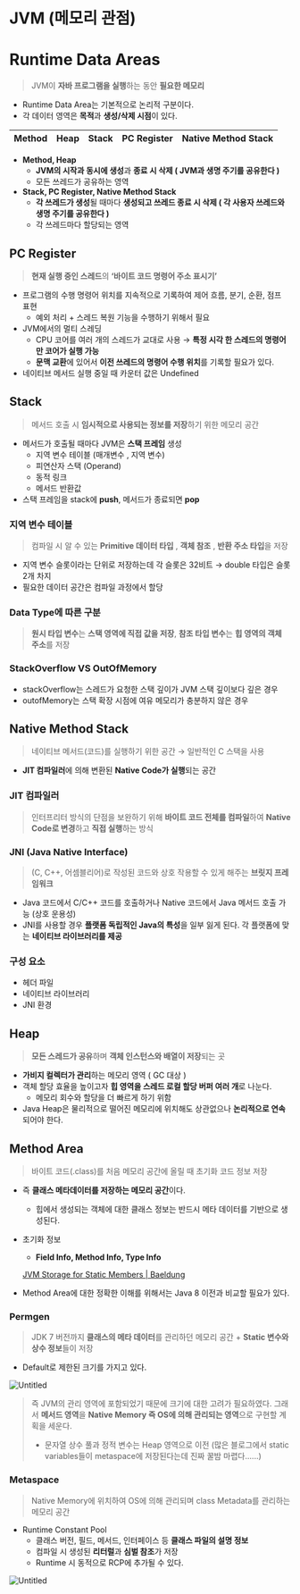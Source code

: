 # JVM (메모리 관점)

# Runtime Data Areas

> JVM이 **자바 프로그램을 실행**하는 동안 **필요한 메모리**
>
- Runtime Data Area는 기본적으로 논리적 구분이다.
- 각 데이터 영역은 **목적**과 **생성/삭제 시점**이 있다.

| Method | Heap | Stack | PC Register | Native Method Stack |
| --- | --- | --- | --- | --- |
- **Method, Heap**
    - **JVM의 시작과 동시에 생성**과 **종료 시 삭제 ( JVM과 생명 주기를 공유한다 )**
    - 모든 쓰레드가 공유하는 영역
- **Stack, PC Register, Native Method Stack**
    - **각 쓰레드가 생성**될 때마다 **생성되고 쓰레드 종료 시 삭제 ( 각 사용자 쓰레드와 생명 주기를 공유한다 )**
    - 각 쓰레드마다 할당되는 영역

## PC Register

> **현재 실행 중인 스레드**의 **‘바이트 코드 명령어 주소 표시기’**
>
- 프로그램의 수행 명령어 위치를 지속적으로 기록하여 제어 흐름, 분기, 순환, 점프 표현
    - 예외 처리 + 스레드 복원 기능을 수행하기 위해서 필요
- JVM에서의 멀티 스레딩
    - CPU 코어를 여러 개의 스레드가 교대로 사용 → **특정 시각 한 스레드의 명령어만 코어가 실행 가능**
    - **문맥 교환**에 있어서 **이전 쓰레드의 명령어 수행 위치**를 기록할 필요가 있다.
- 네이티브 메서드 실행 중일 때 카운터 값은 Undefined

## Stack

> 메서드 호출 시 **임시적으로 사용되는 정보를 저장**하기 위한 메모리 공간
>
- 메서드가 호출될 때마다 JVM은 **스택 프레임** 생성
    - 지역 변수 테이블 (매개변수 , 지역 변수)
    - 피연산자 스택 (Operand)
    - 동적 링크
    - 메서드 반환값
- 스택 프레임을 stack에 **push**, 메서드가 종료되면 **pop**

### 지역 변수 테이블

> 컴파일 시 알 수 있는 **Primitive 데이터 타입** , **객체 참조** , **반환 주소 타입**을 저장
>
- 지역 변수 슬롯이라는 단위로 저장하는데 각 슬롯은 32비트 → double 타입은 슬롯 2개 차지
- 필요한 데이터 공간은 컴파일 과정에서 할당

### Data Type에 따른 구분

> **원시 타입 변수**는 **스택 영역에 직접 값을 저장**, **참조 타입 변수**는 **힙 영역의 객체 주소**를 저장
>

### StackOverflow VS OutOfMemory

- stackOverflow는 스레드가 요청한 스택 깊이가 JVM 스택 깊이보다 깊은 경우
- outofMemory는 스택 확장 시점에 여유 메모리가 충분하지 않은 경우

## Native Method Stack

> 네이티브 메서드(코드)를 실행하기 위한 공간 → 일반적인 C 스택을 사용
>
- **JIT 컴파일러**에 의해 변환된 **Native Code가 실행**되는 공간

### JIT 컴파일러

> 인터프리터 방식의 단점을 보완하기 위해 **바이트 코드 전체를 컴파일**하여 **Native Code로 변경**하고 **직접 실행**하는 방식
>

### JNI (Java Native Interface)

> (C, C++, 어셈블리어)로 작성된 코드와 상호 작용할 수 있게 해주는 **브릿지 프레임워크**
>
- Java 코드에서 C/C++ 코드를 호출하거나 Native 코드에서 Java 메서드 호출 가능 (상호 운용성)
- JNI를 사용할 경우 **플랫폼 독립적인 Java의 특성**을 일부 잃게 된다. 각 플랫폼에 맞는 **네이티브 라이브러리를 제공**

### 구성 요소

- 헤더 파일
- 네이티브 라이브러리
- JNI 환경

## Heap

> **모든 스레드가 공유**하며 **객체 인스턴스와 배열이 저장**되는 곳
>
- **가비지 컬렉터가 관리**하는 메모리 영역 ( GC 대상 )
- 객체 할당 효율을 높이고자 **힙 영역을 스레드 로컬 할당 버퍼 여러 개**로 나눈다.
    - 메모리 회수와 할당을 더 빠르게 하기 위함
- Java Heap은 물리적으로 떨어진 메모리에 위치해도 상관없으나 **논리적으로 연속**되어야 한다.

## **Method Area**

> 바이트 코드(.class)를 처음 메모리 공간에 올릴 때 초기화 코드 정보 저장
>
- 즉 **클래스 메타데이터를 저장하는 메모리 공간**이다.
    - 힙에서 생성되는 객체에 대한 클래스 정보는 반드시 메타 데이터를 기반으로 생성된다.
- 초기화 정보
    - **Field Info, Method Info, Type Info**

  [JVM Storage for Static Members | Baeldung](https://www.baeldung.com/jvm-static-storage)

- Method Area에 대한 정확한 이해를 위해서는 Java 8 이전과 비교할 필요가 있다.

### Permgen

> JDK 7 버전까지 **클래스의 메타 데이터**를 관리하던 메모리 공간 + **Static 변수와 상수 정보**들이 저장
>
- Default로 제한된 크기를 가지고 있다.

![Untitled](JVM%20(%E1%84%86%E1%85%A6%E1%84%86%E1%85%A9%E1%84%85%E1%85%B5%20%E1%84%80%E1%85%AA%E1%86%AB%E1%84%8C%E1%85%A5%E1%86%B7)%20f27c866f9bae49c4b7a6b5b8bee748f1/Untitled.png)

> 즉 JVM의 관리 영역에 포함되었기 때문에 크기에 대한 고려가 필요하였다. 그래서 **메서드 영역**을 **Native Memory 즉 OS에 의해 관리되는 영역**으로 구현할 계획을 세운다.
>
> - 문자열 상수 풀과 정적 변수는 Heap 영역으로 이전 (많은 블로그에서 static variables들이 metaspace에 저장된다는데 진짜 꿀밤 마렵다......)

### Metaspace

> Native Memory에 위치하여 OS에 의해 관리되며 class Metadata를 관리하는 메모리 공간
>
- Runtime Constant Pool
    - 클래스 버전, 필드, 메서드, 인터페이스 등 **클래스 파일의 설명 정보**
    - 컴파일 시 생성된 **리터럴**과 **심벌 참조**가 저장
    - Runtime 시 동적으로 RCP에 추가될 수 있다.

![Untitled](JVM%20(%E1%84%86%E1%85%A6%E1%84%86%E1%85%A9%E1%84%85%E1%85%B5%20%E1%84%80%E1%85%AA%E1%86%AB%E1%84%8C%E1%85%A5%E1%86%B7)%20f27c866f9bae49c4b7a6b5b8bee748f1/Untitled%201.png)
